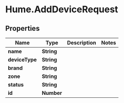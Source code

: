 # Hume.AddDeviceRequest

## Properties
Name | Type | Description | Notes
------------ | ------------- | ------------- | -------------
**name** | **String** |  | 
**deviceType** | **String** |  | 
**brand** | **String** |  | 
**zone** | **String** |  | 
**status** | **String** |  | 
**id** | **Number** |  | 


